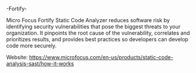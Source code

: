 -Fortify-

Micro Focus Fortify Static Code Analyzer reduces software risk by identifying security vulnerabilities that pose the biggest threats to your organization. It pinpoints the root cause of the vulnerability, correlates and prioritizes results, and provides best practices so developers can develop code more securely.

Website: https://www.microfocus.com/en-us/products/static-code-analysis-sast/how-it-works
